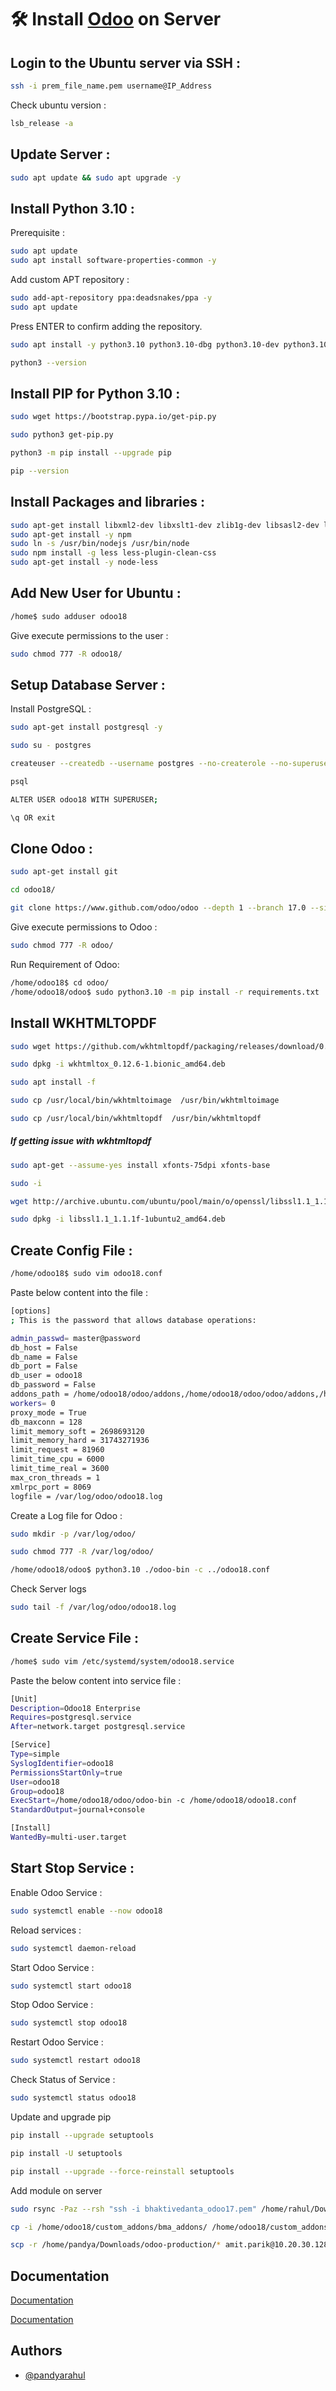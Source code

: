 # 🛠 Install [Odoo](https://www.odoo.com "Odoo's Homepage") on Server
## Login to the Ubuntu server via SSH :

```bash
ssh -i prem_file_name.pem username@IP_Address
```

Check ubuntu version :

```bash
lsb_release -a
```

## Update Server :

```bash
sudo apt update && sudo apt upgrade -y
```

## Install Python 3.10 :

Prerequisite :

```bash
sudo apt update
sudo apt install software-properties-common -y
```

Add custom APT repository :

```bash
sudo add-apt-repository ppa:deadsnakes/ppa -y
sudo apt update
```

Press ENTER to confirm adding the repository.

```bash
sudo apt install -y python3.10 python3.10-dbg python3.10-dev python3.10-venv python3.10-distutils python3.10-full
```

```bash
python3 --version
```

## Install PIP for Python 3.10 :

```bash
sudo wget https://bootstrap.pypa.io/get-pip.py
```

```bash
sudo python3 get-pip.py
```

```bash
python3 -m pip install --upgrade pip
```

```bash
pip --version
```

## Install Packages and libraries :

```bash
sudo apt-get install libxml2-dev libxslt1-dev zlib1g-dev libsasl2-dev libldap2-dev build-essential libssl-dev libffi-dev libmysqlclient-dev libjpeg-dev libpq-dev libjpeg8-dev liblcms2-dev libblas-dev libatlas-base-dev
sudo apt-get install -y npm
sudo ln -s /usr/bin/nodejs /usr/bin/node
sudo npm install -g less less-plugin-clean-css
sudo apt-get install -y node-less
```

## Add New User for Ubuntu :

```bash
/home$ sudo adduser odoo18
```

Give execute permissions to the user :

```bash
sudo chmod 777 -R odoo18/
```

## Setup Database Server :

Install PostgreSQL :

```bash
sudo apt-get install postgresql -y
```

```bash
sudo su - postgres
```

```bash
createuser --createdb --username postgres --no-createrole --no-superuser --pwprompt odoo18
```

```bash
psql
```

```bash
ALTER USER odoo18 WITH SUPERUSER;
```

```bash
\q OR exit
```

## Clone Odoo :

```bash
sudo apt-get install git
```

```bash
cd odoo18/

git clone https://www.github.com/odoo/odoo --depth 1 --branch 17.0 --single-branch
```

Give execute permissions to Odoo :

```bash
sudo chmod 777 -R odoo/
```

Run Requirement of Odoo:

```bash
/home/odoo18$ cd odoo/
/home/odoo18/odoo$ sudo python3.10 -m pip install -r requirements.txt
```

## Install WKHTMLTOPDF

```bash
sudo wget https://github.com/wkhtmltopdf/packaging/releases/download/0.12.6-1/wkhtmltox_0.12.6-1.bionic_amd64.deb
```

```bash
sudo dpkg -i wkhtmltox_0.12.6-1.bionic_amd64.deb
```

```bash
sudo apt install -f
```

```bash
sudo cp /usr/local/bin/wkhtmltoimage  /usr/bin/wkhtmltoimage
```

```bash
sudo cp /usr/local/bin/wkhtmltopdf  /usr/bin/wkhtmltopdf
```
##### If getting issue with wkhtmltopdf
```bash
sudo apt-get --assume-yes install xfonts-75dpi xfonts-base
```

```bash
sudo -i
```

```bash
wget http://archive.ubuntu.com/ubuntu/pool/main/o/openssl/libssl1.1_1.1.1f-1ubuntu2_amd64.deb
```
```bash
sudo dpkg -i libssl1.1_1.1.1f-1ubuntu2_amd64.deb
```

## Create Config File :

```bash
/home/odoo18$ sudo vim odoo18.conf
```

Paste below content into the file :

```bash
[options]
; This is the password that allows database operations:

admin_passwd= master@password
db_host = False
db_name = False
db_port = False
db_user = odoo18
db_password = False
addons_path = /home/odoo18/odoo/addons,/home/odoo18/odoo/odoo/addons,/home/odoo18/enterprise/
workers= 0
proxy_mode = True
db_maxconn = 128
limit_memory_soft = 2698693120
limit_memory_hard = 31743271936
limit_request = 81960
limit_time_cpu = 6000
limit_time_real = 3600
max_cron_threads = 1
xmlrpc_port = 8069
logfile = /var/log/odoo/odoo18.log
```

Create a Log file for Odoo :

```bash
sudo mkdir -p /var/log/odoo/
```

```bash
sudo chmod 777 -R /var/log/odoo/

```

```bash
/home/odoo18/odoo$ python3.10 ./odoo-bin -c ../odoo18.conf
```
Check Server logs

```bash
sudo tail -f /var/log/odoo/odoo18.log
```

## Create Service File :

```bash
/home$ sudo vim /etc/systemd/system/odoo18.service
```

Paste the below content into service file :

```bash
[Unit]
Description=Odoo18 Enterprise
Requires=postgresql.service
After=network.target postgresql.service

[Service]
Type=simple
SyslogIdentifier=odoo18
PermissionsStartOnly=true
User=odoo18
Group=odoo18
ExecStart=/home/odoo18/odoo/odoo-bin -c /home/odoo18/odoo18.conf
StandardOutput=journal+console

[Install]
WantedBy=multi-user.target
```

## Start Stop Service :

Enable Odoo Service :

```bash
sudo systemctl enable --now odoo18
```

Reload services :

```bash
sudo systemctl daemon-reload
```

Start Odoo Service :

```bash
sudo systemctl start odoo18
```

Stop Odoo Service :

```bash
sudo systemctl stop odoo18
```

Restart Odoo Service :

```bash
sudo systemctl restart odoo18
```

Check Status of Service :

```bash
sudo systemctl status odoo18
```

Update and upgrade pip

```bash
pip install --upgrade setuptools
```

```bash
pip install -U setuptools
```

```bash
pip install --upgrade --force-reinstall setuptools
```

Add module on server
```bash
sudo rsync -Paz --rsh "ssh -i bhaktivedanta_odoo17.pem" /home/rahul/Downloads/bma_addons ubuntu@35.154.10.30:/home/odoo18/custom_addons

cp -i /home/odoo18/custom_addons/bma_addons/ /home/odoo18/custom_addons/
```

```bash
scp -r /home/pandya/Downloads/odoo-production/* amit.parik@10.20.30.128:/home/odoo18/custom_addons
```

## Documentation

[Documentation](https://www.cybrosys.com/blog/how-to-install-odoo-17-on-ubuntu-20-04-lts-server)

[Documentation](https://linuxcapable.com/how-to-install-python-3-10-on-ubuntu-linux/)

## Authors

- [@pandyarahul](https://www.github.com/pandyarahul)
